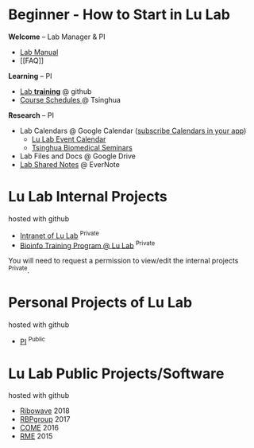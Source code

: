 # Beginner - How to Start in Lu Lab

**Welcome** – Lab Manager & PI

* [Lab Manual](https://www.jianguoyun.com/p/DSbqU-EQ9sSIBhj50Dg)
* [[FAQ]]

**Learning** – PI

* [Lab **training**](https://lulab.github.io/training) @ github
* [Course Schedules ](https://www.evernote.com/pub/view/luzhiustc/teaching) @ Tsinghua

**Research** – PI

* Lab Calendars @ Google Calendar \([subscribe Calendars in your app](http://www.ncrnalab.org/wiki2/doku.php?id=lab_calendars)\)
  * [Lu Lab Event Calendar](https://calendar.google.com/calendar/embed?src=rhfq9d5sr46lqjpg3vd1ncbosc%40group.calendar.google.com&ctz=Asia%2FShanghai)
  * [Tsinghua Biomedical Seminars](https://calendar.google.com/calendar/embed?src=hrabiq5okeupg1tfnpa7g9qqr0%40group.calendar.google.com&ctz=Asia%2FShanghai)
* Lab Files and Docs @ Google Drive
* [Lab Shared Notes](https://www.evernote.com/pub/luzhiustc/lulabsharednotes) @ EverNote


# Lu Lab Internal Projects
hosted with github

* [Intranet of Lu Lab](http://lulab.github.io/intranet) <sup>Private</sup>
* [Bioinfo Training Program @ Lu Lab](http://lulab.github.io/training) <sup>Private</sup>

You will need to request a permission to view/edit the internal projects <sup>Private</sup>.


# Personal Projects of Lu Lab
hosted with github

* [PI](http://lulab.github.io/PI) <sup>Public</sup>


# Lu Lab Public Projects/Software
hosted with github

* [Ribowave](http://lulab.github.io/Ribowave) 2018
* [RBPgroup](https://github.com/lulab/RBPgroup) 2017
* [COME](https://github.com/lulab/COME) 2016
* [RME](https://github.com/lulab/RME) 2015





